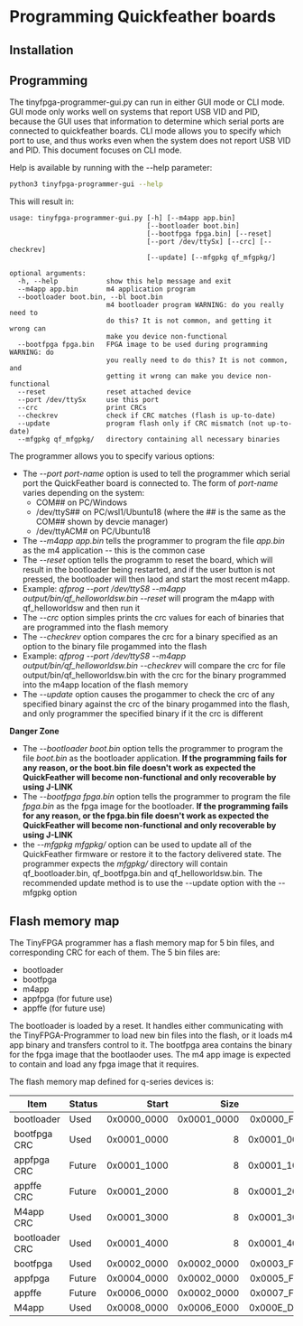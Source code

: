 # Programming Quickfeather boards

## Installation


## Programming
The tinyfpga-programmer-gui.py can run in either GUI mode or CLI mode.  GUI mode only works well on systems
that report USB VID and PID, because the GUI uses that information to determine which serial ports are connected
to quickfeather boards. CLI mode allows you to specify which port to use, and thus works even when the system does not
report USB VID and PID.  This document focuses on CLI mode.

Help is available by running with the --help parameter:

```sh
python3 tinyfpga-programmer-gui --help
```
This will result in:
```
usage: tinyfpga-programmer-gui.py [-h] [--m4app app.bin]
                                  [--bootloader boot.bin]
                                  [--bootfpga fpga.bin] [--reset]
                                  [--port /dev/ttySx] [--crc] [--checkrev]
                                  [--update] [--mfgpkg qf_mfgpkg/]

optional arguments:
  -h, --help            show this help message and exit
  --m4app app.bin       m4 application program
  --bootloader boot.bin, --bl boot.bin
                        m4 bootloader program WARNING: do you really need to
                        do this? It is not common, and getting it wrong can
                        make you device non-functional
  --bootfpga fpga.bin   FPGA image to be used during programming WARNING: do
                        you really need to do this? It is not common, and
                        getting it wrong can make you device non-functional
  --reset               reset attached device
  --port /dev/ttySx     use this port
  --crc                 print CRCs
  --checkrev            check if CRC matches (flash is up-to-date)
  --update              program flash only if CRC mismatch (not up-to-date)
  --mfgpkg qf_mfgpkg/   directory containing all necessary binaries
  ```
The programmer allows you to specify various options:
* The *--port port-name* option is used to tell the programmer which serial port the QuickFeather board is connected to. The form of *port-name* varies depending on the system: 
   * COM## on PC/Windows
   * /dev/ttyS## on PC/wsl1/Ubuntu18 (where the ## is the same as the COM## shown by devcie manager)
   * /dev/ttyACM# on PC/Ubuntu18
 * The *--m4app app.bin* tells the programmer to program the file *app.bin* as the m4 application -- this is the common case
 * The *--reset* option tells the programm to reset the board, which will result in the bootloader being restarted, and if the user button is not pressed, the bootloader will then laod and start the most recent m4app.
  * Example: *qfprog --port /dev/ttyS8 --m4app output/bin/qf_helloworldsw.bin --reset* will program the m4app with qf_helloworldsw and then run it
 * The *--crc* option simples prints the crc values for each of binaries that are programmed into the flash memory
 * The *--checkrev* option compares the crc for a binary specified as an option to the binary file progammed into the flash
  * Example: *qfprog --port /dev/ttyS8 --m4app output/bin/qf_helloworldsw.bin --checkrev* will compare the crc for file output/bin/qf_helloworldsw.bin with the crc for the binary programmed into the m4app location of the flash memory
* The *--update* option causes the progammer to check the crc of any specified binary against the crc of the binary progammed into the flash, and only programmer the specified binary if it the crc is different

**Danger Zone**
* The *--bootloader boot.bin* option tells the programmer to program the file *boot.bin* as the bootloader application. **If the programming fails for any reason, or the boot.bin file doesn't work as expected the QuickFeather will become non-functional and only recoverable by using J-LINK**
* The *--bootfpga fpga.bin* option tells the programmer to program the file *fpga.bin* as the fpga image for the bootloader. **If the programming fails for any reason, or the fpga.bin file doesn't work as expected the QuickFeather will become non-functional and only recoverable by using J-LINK**
* the *--mfgpkg mfgpkg/* option can be used to update all of the QuickFeather firmware or restore it to the factory delivered state.  The programmer expects the *mfgpkg/* directory will contain qf_bootloader.bin, qf_bootfpga.bin and qf_helloworldsw.bin.  The recommended update method is to use the --update option with the --mfgpkg option


## Flash memory map
The TinyFPGA programmer has a flash memory map for 5 bin files, and corresponding CRC for each of them.
The 5 bin files are:
  * bootloader
  * bootfpga
  * m4app
  * appfpga (for future use)
  * appffe (for future use)
  
The bootloader is loaded by a reset.  It handles either communicating with the TinyFPGA-Programmer to load new bin files into the flash,
or it loads m4 app binary and transfers control to it.  The bootfpga area contains the binary for the fpga image that the bootlaoder uses.
The m4 app image is expected to contain and load any fpga image that it requires.

The flash memory map defined for q-series devices is:

|Item	        |Status	|Start	    |Size	    |End		        |Start	    |Size	    |End|
|-----          |-------|----------:|----------:|------------------:|----------:|----------:|--:|
|bootloader	    |Used	|0x0000_0000|0x0001_0000|0x0000_FFFF		|-   	     |65,536 	|65,536 |
|bootfpga CRC	|Used	|0x0001_0000|          8|	0x0001_0007		|65,536 	 |8 	  |65,544| 
|appfpga CRC	|Future	|0x0001_1000|	          8|	0x0001_1007	|	 69,632 |	      8 |	  69,640 
appffe CRC	    |Future	|0x0001_2000|	          8|	0x0001_2007	|	 73,728 |	      8 |	  73,736 
M4app CRC	    |Used	|0x0001_3000|	          8|	0x0001_3007	|	 77,824 |	      8 |	  77,832 
bootloader CRC	|Used	|0x0001_4000|	          8|	0x0001_4007	|	 81,920 |	      8 |	  81,928 
bootfpga	    |Used	|0x0002_0000|	0x0002_0000|	0x0003_FFFF	|	 131,072 |	 131,072 |	 262,144 
appfpga	        |Future	|0x0004_0000|	0x0002_0000|	0x0005_FFFF	|	 262,144 |	 131,072 |	 393,216 
appffe	        |Future	|0x0006_0000|	0x0002_0000|	0x0007_FFFF	|	 393,216 |	 131,072 |	 524,288 
M4app	        |Used	|0x0008_0000|	0x0006_E000|	0x000E_DFFF	|	 524,288 |	 450,560 |	 974,848 


